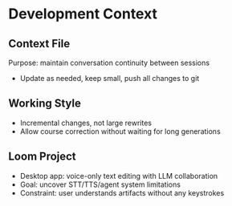 # Development Context

## Context File
Purpose: maintain conversation continuity between sessions
- Update as needed, keep small, push all changes to git

## Working Style
- Incremental changes, not large rewrites
- Allow course correction without waiting for long generations

## Loom Project
- Desktop app: voice-only text editing with LLM collaboration
- Goal: uncover STT/TTS/agent system limitations
- Constraint: user understands artifacts without any keystrokes
